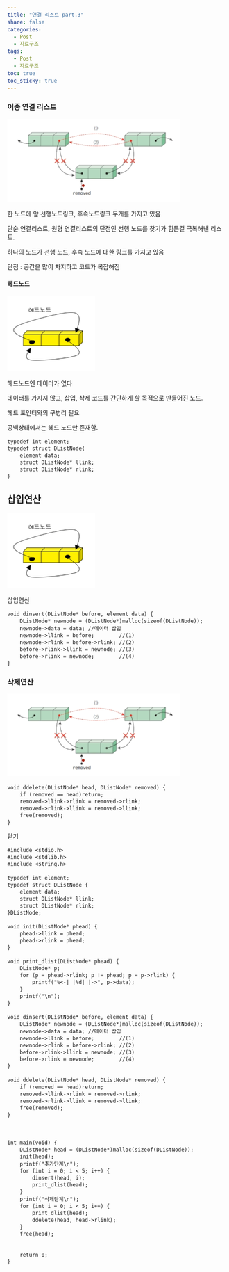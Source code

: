 ```yaml
---
title: "연결 리스트 part.3"
share: false
categories:
  - Post
  - 자료구조
tags:
  - Post
  - 자료구조
toc: true
toc_sticky: true
---
```



### 이중 연결 리스트

![](/assets/images/img-63.png)

한 노드에 앞 선행노드링크, 후속노드링크 두개를 가지고 있음

단순 연결리스트, 원형 연결리스트의 단점인 선행 노드를 찾기가 힘든걸 극복해낸 리스트.

하나의 노드가 선행 노드, 후속 노드에 대한 링크를 가지고 있음

단점 : 공간을 많이 차지하고 코드가 복잡해짐

#### 헤드노드

![](/assets/images/img-64.png)

헤드노드엔 데이터가 없다

데이터를 가지지 않고, 삽입, 삭제 코드를 간단하게 할 목적으로 만들어진 노드.

헤드 포인터와의 구병리 필요

공백상태에서는 헤드 노드만 존재함.

```
typedef int element;
typedef struct DListNode{
	element data;
    struct DListNode* llink;
    struct DListNode* rlink;
}
```

## 삽입연산

![](/assets/images/img-64.png)

삽입연산

```
void dinsert(DListNode* before, element data) {
	DListNode* newnode = (DListNode*)malloc(sizeof(DListNode));
	newnode->data = data; //데이터 삽입
	newnode->llink = before;		//(1)
	newnode->rlink = before->rlink;	//(2)
	before->rlink->llink = newnode;	//(3)
	before->rlink = newnode;		//(4)
}
```

### 삭제연산

![](/assets/images/img-63.png)

```
void ddelete(DListNode* head, DListNode* removed) {
	if (removed == head)return;
	removed->llink->rlink = removed->rlink;
	removed->rlink->llink = removed->llink;
	free(removed);
}
```

닫기

```
#include <stdio.h>
#include <stdlib.h>
#include <string.h>

typedef int element;
typedef struct DListNode {
	element data;
	struct DListNode* llink;
	struct DListNode* rlink;
}DListNode;

void init(DListNode* phead) {
	phead->llink = phead;
	phead->rlink = phead;
}

void print_dlist(DListNode* phead) {
	DListNode* p;
	for (p = phead->rlink; p != phead; p = p->rlink) {
		printf("%<-| |%d| |->", p->data);
	}
	printf("\n");
}

void dinsert(DListNode* before, element data) {
	DListNode* newnode = (DListNode*)malloc(sizeof(DListNode));
	newnode->data = data; //데이터 삽입
	newnode->llink = before;		//(1)
	newnode->rlink = before->rlink;	//(2)
	before->rlink->llink = newnode;	//(3)
	before->rlink = newnode;		//(4)
}

void ddelete(DListNode* head, DListNode* removed) {
	if (removed == head)return;
	removed->llink->rlink = removed->rlink;
	removed->rlink->llink = removed->llink;
	free(removed);
}



int main(void) {
	DListNode* head = (DListNode*)malloc(sizeof(DListNode));
	init(head);
	printf("추가단계\n");
	for (int i = 0; i < 5; i++) {
		dinsert(head, i);
		print_dlist(head);
	}
	printf("삭제단계\n");
	for (int i = 0; i < 5; i++) {
		print_dlist(head);
		ddelete(head, head->rlink);
	}
	free(head);


	return 0;
}
```